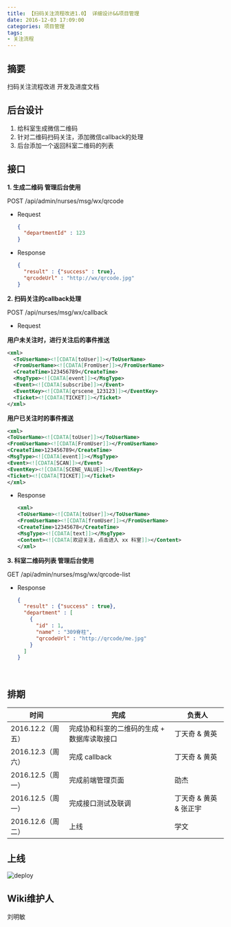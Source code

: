 ```yaml
---
title: 【扫码关注流程改进1.0】 详细设计&&项目管理
date: 2016-12-03 17:09:00
categories: 项目管理
tags:
- 关注流程
---
```



## 摘要
扫码关注流程改进 开发及进度文档
<!--more-->

##  后台设计

1. 给科室生成微信二维码
2. 针对二维码扫码关注，添加微信callback的处理
3. 后台添加一个返回科室二维码的列表

## 接口

**1. 生成二维码 管理后台使用**

POST /api/admin/nurses/msg/wx/qrcode

+ Request

  ```json
  {
    "departmentId" : 123
  }
  ```

+ Response

  ```json
  {
    "result" : {"success" : true},
    "qrcodeUrl" : "http://wx/qrcode.jpg"
  }
  ```

**2. 扫码关注的callback处理**

POST /api/nurses/msg/wx/callback

+ Request

**用户未关注时，进行关注后的事件推送**

```xml
<xml>
  <ToUserName><![CDATA[toUser]]></ToUserName>
  <FromUserName><![CDATA[FromUser]]></FromUserName>
  <CreateTime>123456789</CreateTime>
  <MsgType><![CDATA[event]]></MsgType>
  <Event><![CDATA[subscribe]]></Event>
  <EventKey><![CDATA[qrscene_123123]]></EventKey>
  <Ticket><![CDATA[TICKET]]></Ticket>
</xml>
```

**用户已关注时的事件推送**

```xml
<xml>
<ToUserName><![CDATA[toUser]]></ToUserName>
<FromUserName><![CDATA[FromUser]]></FromUserName>
<CreateTime>123456789</CreateTime>
<MsgType><![CDATA[event]]></MsgType>
<Event><![CDATA[SCAN]]></Event>
<EventKey><![CDATA[SCENE_VALUE]]></EventKey>
<Ticket><![CDATA[TICKET]]></Ticket>
</xml>
```

+ Response

  ```xml
  <xml>
  <ToUserName><![CDATA[toUser]]></ToUserName>
  <FromUserName><![CDATA[fromUser]]></FromUserName>
  <CreateTime>12345678</CreateTime>
  <MsgType><![CDATA[text]]></MsgType>
  <Content><![CDATA[欢迎关注，点击进入 xx 科室]]></Content>
  </xml>
  ```

**3. 科室二维码列表 管理后台使用**

GET /api/admin/nurses/msg/wx/qrcode-list

+ Response

  ```json
  {
    "result" : {"success" : true},
    "department" : [
      {
        "id" : 1,
        "name" : "309脊柱",
        "qrcodeUrl" : "http://qrcode/me.jpg"
      }
    ]
  }
  ```

  ​

## 排期

| 时间            | 完成                      | 负责人            |
| ------------- | ----------------------- | -------------- |
| 2016.12.2（周五） | 完成协和科室的二维码的生成 + 数据库读取接口 | 丁天奇 & 黄英       |
| 2016.12.3（周六） | 完成 callback             | 丁天奇 & 黄英       |
| 2016.12.5（周一） | 完成前端管理页面                | 劭杰             |
| 2016.12.5（周一） | 完成接口测试及联调               | 丁天奇 & 黄英 & 张正宇 |
| 2016.12.6（周二） | 上线                      | 学文             |

## 上线

![deploy](https://cloud.githubusercontent.com/assets/698482/20934513/5dfbc59e-bc16-11e6-9180-910cebc01418.jpg)

## Wiki维护人

刘明敏


